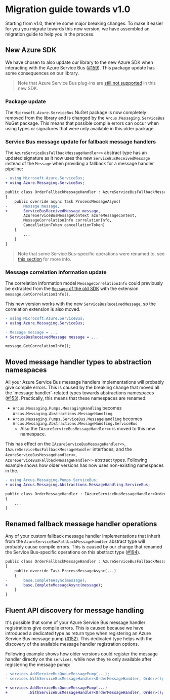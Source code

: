# Migration guide towards v1.0
Starting from v1.0, there're some major breaking changes. To make it easier for you you migrate towards this new version, we have assembled an migration guide to help you in the process.

## New Azure SDK
We have chosen to also update our library to the new Azure SDK when interacting with the Azure Service Bus ([#159](https://github.com/arcus-azure/arcus.messaging/discussions/159)). This package update has some consequences on our library.

> Note that Azure Service Bus plug-ins are [still not supported](https://github.com/arcus-azure/arcus.messaging/discussions/159) in this new SDK.

### Package update
The `Microsoft.Azure.ServiceBus` NuGet package is now completely removed from the library and is changed by the `Arcus.Messaging.ServiceBus` NuGet package. This means that possible compile errors can occur when using types or signatures that were only available in this older package.

### Service Bus message update for fallback message handlers
The `AzureServiceBusFallbackMessageHandler<>` abstract type has an updated signature as it now uses the new `ServiceBusReceivedMessage` instead of the `Message` when providing a fallback for a message handler pipeline:

```diff
- using Microsoft.Azure.ServiceBus;
+ using Azure.Messaging.ServiceBus;

public class OrderFallbackMessageHandler : AzureServiceBusFallbackMessageHandler
{
    public override async Task ProcessMessageAsync(
-       Message message,
+       ServiceBusReceivedMessage message,
        AzureServiceBusMessageContext azureMessageContext,
        MessageCorrelationInfo correlationInfo,
        CancellationToken cancellationToken)
    {
        ...
    }
}
```

> Note that some Service Bus-specific operations were renamed to, see [this section](#renamed-fallback-message-handler-operations) for more info.

### Message correlation information update
The correlation information model `MessageCorrelationInfo` could previously be extracted from the [`Message` of the old SDK](https://docs.microsoft.com/en-us/dotnet/api/microsoft.azure.servicebus.message?view=azure-dotnet) with the extension `message.GetCorrelationInfo()`.

This new version works with the new `ServiceBusReceivedMessage`, so the correlation extension is also moved.

```diff
- using Microsoft.Azure.ServiceBus;
+ using Azure.Messaging.ServiceBus;

- Message message = ...
+ ServiceBusReceivedMessage message = ...

message.GetCorrelationInfo();
```

## Moved message handler types to abstraction namespaces
All your Azure Service Bus message handlers implementations will probably give compile errors. This is caused by the breaking change that moved all the 'message handler'-related types towards abstractions namespaces ([#153](https://github.com/arcus-azure/arcus.messaging/issues/153)).
Practically, this means that these namespaces are renamed:

* `Arcus.Messaging.Pumps.MessagingHandling` becomes `Arcus.Messaging.Abstractions.MessageHandling`
* `Arcus.Messaging.Pumps.ServiceBus.MessageHandling` becomes `Arcus.Messaging.Abstractions.MessageHandling.ServiceBus`
    * Also the `IAzureServiceBusMessageHandler<>` is moved to this new namespace.

This has effect on the `IAzureServiceBusMessageHandler<>`, `IAzureServiceBusFallbackMessageHandler` interfaces; and the `AzureServiceBusMessageHandler<>`, `AzureServiceBusFallbackMessageHandler<>` abstract types.
Following example shows how older versions has now uses non-existing namespaces in the. 

```diff
- using Arcus.Messaging.Pumps.ServiceBus;
+ using Arcus.Messaging.Abstractions.MessageHandling.ServiceBus;

public class OrderMessageHandler : IAzureServiceBusMessageHandler<Order>
{
    ...
}
```

## Renamed fallback message handler operations
Any of your custom fallback message handler implementations that inherit from the `AzureServiceBusFallbackMessageHandler` abstract type will probably cause compile errors. This is caused by our change that renamed the Service Bus-specific operations on this abstract type ([#194](https://github.com/arcus-azure/arcus.messaging/issues/194)). 

```diff
public class OrderFallbackMessageHandler : AzureServiceBusFallbackMessageHandler<Order>
{
    public override Task ProcessMessageAsync(...)
    {
-       base.CompleteAsync(message);
+       base.CompleteMessageAsync(message);
    }
}
```

## Fluent API discovery for message handling
It's possible that some of your Azure Service Bus message handler registrations give compile errors. This is caused because we have introduced a dedicated type as return type when registering an Azure Service Bus message pump ([#152](https://github.com/arcus-azure/arcus.messaging/issues/152)). This dedicated type helps with the discovery of the available message handler registration options.

Following example shows how older versions could register the message handler directly on the `services`, while now they're only available after registering the message pump:

```diff
- services.AddServiceBusQueueMessagePump(...);
- services.WithServiceBusMessageHandler<OrderMessageHandler, Order>();

+ services.AddServiceBusQueueMessagePump(...)
+         .WithServiceBusMessageHandler<OrderMessageHandler, Order>();
```

